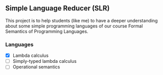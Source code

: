 ## Simple Language Reducer (SLR)

This project is to help students (like me) to have a deeper understanding about some
simple programming languages of our course Formal Semantics of Programming Languages.

### Languages

- [x] Lambda calculus
- [ ] Simply-typed lambda calculus
- [ ] Operational semantics
